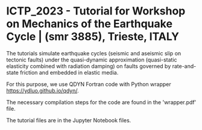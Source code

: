 # ICTP_2023 - Tutorial for Workshop on Mechanics of the Earthquake Cycle | (smr 3885), Trieste, ITALY

The tutorials  simulate earthquake cycles (seismic and aseismic slip on tectonic faults) under the quasi-dynamic approximation (quasi-static elasticity combined with radiation damping) on faults governed by rate-and-state friction and embedded in elastic media. 

For this purpose, we use QDYN Fortran code with Python wrapper https://ydluo.github.io/qdyn/. 

The necessary compilation steps for the code are found in the 'wrapper.pdf' file.

The tutorial files are in the Jupyter Notebook files.
